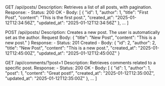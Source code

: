 GET /api/posts/
  Description: Retrieves a list of all posts, with pagination.
  Response:
    - Status: 200 OK
    - Body: 
      [
        {
          "id": 1,
          "author": 1,
          "title": "First Post",
          "content": "This is the first post.",
          "created_at": "2025-01-12T12:34:56Z",
          "updated_at": "2025-01-12T12:34:56Z"
        },
        ...
      ]
    
POST /api/posts/
  Description: Creates a new post. The user is automatically set as the author.
  Request Body:
    {
      "title": "New Post",
      "content": "This is a new post."
    }
  Response:
    - Status: 201 Created
    - Body:
      {
        "id": 2,
        "author": 2,
        "title": "New Post",
        "content": "This is a new post.",
        "created_at": "2025-01-12T12:45:00Z",
        "updated_at": "2025-01-12T12:45:00Z"
      }

GET /api/comments/?post=1
  Description: Retrieves comments related to a specific post.
  Response:
    - Status: 200 OK
    - Body:
      [
        {
          "id": 1,
          "author": 1,
          "post": 1,
          "content": "Great post!",
          "created_at": "2025-01-12T12:35:00Z",
          "updated_at": "2025-01-12T12:35:00Z"
        },
        ...
      ]
